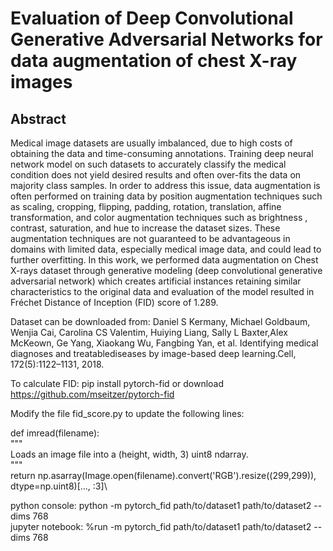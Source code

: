 # Evaluation of Deep Convolutional Generative Adversarial Networks for data augmentation of chest X-ray images

## Abstract

Medical image datasets are usually imbalanced, due to high costs of obtaining the data and time-consuming annotations. Training deep neural network model on such datasets to accurately classify the medical condition does not yield desired results and often over-fits the data on majority class samples. In order to address this issue, data augmentation is often performed on training data by position augmentation techniques such as scaling, cropping, flipping, padding, rotation, translation, affine transformation, and color augmentation techniques such as brightness , contrast, saturation, and hue to increase the dataset sizes. These augmentation techniques are not guaranteed to be advantageous in domains with limited data, especially medical image data, and could lead to further overfitting. In this work, we performed data augmentation on Chest X-rays dataset through generative modeling (deep convolutional generative adversarial network) which creates artificial instances retaining similar characteristics to the original data and evaluation of the model resulted in Fréchet Distance of Inception (FID) score of 1.289.

Dataset can be downloaded from:
Daniel S Kermany, Michael Goldbaum, Wenjia Cai, Carolina CS Valentim, Huiying Liang, Sally L Baxter,Alex McKeown, Ge Yang, Xiaokang Wu, Fangbing Yan, et al. Identifying medical diagnoses and treatablediseases by image-based deep learning.Cell, 172(5):1122–1131, 2018.

To calculate FID: pip install pytorch-fid or download https://github.com/mseitzer/pytorch-fid

Modify the file fid_score.py to update the following lines:

def imread(filename):\
	"""\
	Loads an image file into a (height, width, 3) uint8 ndarray.\
	"""\
    return np.asarray(Image.open(filename).convert('RGB').resize((299,299)), dtype=np.uint8)[..., :3]\
    
python console: python -m pytorch_fid path/to/dataset1 path/to/dataset2 --dims 768 \
jupyter notebook: %run -m pytorch_fid path/to/dataset1 path/to/dataset2 --dims 768



